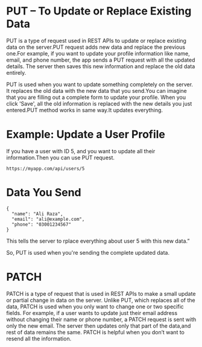 # PUT – To Update or Replace Existing Data
PUT is a type of request used in REST APIs to update or replace existing data on the server.PUT  request adds new data and replace the previous one.For example, if you want to update your profile information like name, email, and phone number, the app sends a PUT request with all the updated details. The server then saves this new information and replace the old data entirely.


PUT is used when you want to update something completely on the server. It replaces the old data with the new data that you send.You can imagine that you are filling out a complete form to update your profile. When you click 'Save', all the old information is replaced with the new details you just entered.PUT method works in same way.It updates everything.



# Example: Update a User Profile
If you have a user with ID 5, and you want to update all their information.Then you can use PUT request.


``` 
https://myapp.com/api/users/5
``` 

# Data You Send


``` 
{
  "name": "Ali Raza",
  "email": "ali@example.com",
  "phone": "03001234567"
}
``` 
This tells the server to rplace everything about user 5 with this new data.”

 So, PUT is used when you're sending the complete updated data.

 # PATCH 

 PATCH is a type of request that is used in REST APIs to make a small update or partial change in data on the server. Unlike PUT, which replaces all of the data, PATCH is used when you only want to change one or two specific fields. For example, if a user wants to update just their email address without changing their name or phone number, a PATCH request is sent with only the new email. The server then updates only that part of the data,and rest of data remains the same. PATCH is helpful when you don’t want to resend all the information.





